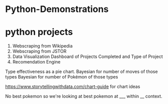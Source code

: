 # Python-Demonstrations

# python projects
1) Webscraping from Wikipedia
2) Webscraping from JSTOR
3) Data Visualization Dashboard of Projects Completed and Type of Project
4) Recomendation Engine

Type effectiveness as a pie chart. 
  Bayesian for number of moves of those types
  Bayesian for number of Pokémon of those types


https://www.storytellingwithdata.com/chart-guide
for chart ideas

No best pokemon so we're looking at best pokemon at ___ within __ context.
